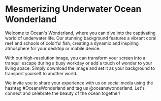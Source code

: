 <!--font:Poppins-->

# Mesmerizing Underwater Ocean Wonderland

Welcome to Ocean's Wonderland, where you can dive into the captivating world of underwater life. Our stunning background features a vibrant coral reef and schools of colorful fish, creating a dynamic and inspiring atmosphere for your desktop or mobile device.

With our high-resolution image, you can transform your screen into a tranquil escape during a busy workday or add a touch of wonder to your living space. Simply download the image and set it as your background to transport yourself to another world.

We invite you to share your experience with us on social media using the hashtag #OceansWonderland and tag us @oceanswonderland. Let's connect and celebrate the beauty of the ocean together!

<!--

Write me markdown content of website with wallpaper:

"An underwater scene with coral and fish"

The header of the page should not be copy of the text but rather a real content of the website which is using this wallpaper.


---


# Welcome to the Ocean's Wonderland

Dive into the mesmerizing world of underwater life with our stunning wallpaper featuring a vibrant coral reef and schools of colorful fish. 

## About the Wallpaper
Our wallpaper captures the beauty and tranquility of an underwater scene, bringing the magic of the ocean right into your home or office. The intricate details of the coral and the diverse species of fish create a captivating and dynamic backdrop that will transport you to another world.

## How to Use the Wallpaper
To use this wallpaper, simply download the high-resolution image and set it as your desktop or mobile background. Whether you're looking for a calming escape during a busy workday or a peaceful ambiance for your living space, our underwater scene is sure to inspire and delight.

## Share Your Experience
We would love to see how our wallpaper has transformed your space and added a touch of wonder to your day. Share your experience with us on social media using the hashtag #OceansWonderland and tag us @oceanswonderland. Let's connect and celebrate the beauty of the ocean together!


---


Heading is too long, rewrite whole content.


---


# Ocean's Wonderland Wallpaper

Transform your desktop or mobile background with our mesmerizing wallpaper featuring a vibrant coral reef and schools of colorful fish. Our high-resolution image captures the beauty and tranquility of an underwater scene, bringing the magic of the ocean right into your home or office.

To use this wallpaper, simply download the image and set it as your background. Whether you're looking for a calming escape during a busy workday or a peaceful ambiance for your living space, our underwater scene is sure to inspire and delight.

We would love to see how our wallpaper has transformed your space and added a touch of wonder to your day. Share your experience with us on social media using the hashtag #OceansWonderland and tag us @oceanswonderland. Let's connect and celebrate the beauty of the ocean together!


---


Heading should not include word "wallpaper". The website should not be about the wallpaper itself, wallpaper is just a related background, rewrite whole content.


---


# Ocean's Wonderland: Dive into the Mesmerizing World of Underwater Life

Welcome to Ocean's Wonderland, where you can immerse yourself in the captivating world of underwater life. Our stunning background features a vibrant coral reef and schools of colorful fish, creating a dynamic and inspiring atmosphere for your desktop or mobile device.

With our high-resolution image, you can transform your screen into a tranquil escape during a busy workday or add a touch of wonder to your living space. Simply download the image and set it as your background to transport yourself to another world.

We invite you to share your experience with us on social media using the hashtag #OceansWonderland and tag us @oceanswonderland. Let's connect and celebrate the beauty of the ocean together!


---


Heading is too long, rewrite whole content.


---


# Ocean's Wonderland: Immerse Yourself in the Mesmerizing Underwater World

Welcome to Ocean's Wonderland, where you can dive into the captivating world of underwater life. Our stunning background features a vibrant coral reef and schools of colorful fish, creating a dynamic and inspiring atmosphere for your desktop or mobile device.

With our high-resolution image, you can transform your screen into a tranquil escape during a busy workday or add a touch of wonder to your living space. Simply download the image and set it as your background to transport yourself to another world.

We invite you to share your experience with us on social media using the hashtag #OceansWonderland and tag us @oceanswonderland. Let's connect and celebrate the beauty of the ocean together!


---


Write me a Google font which is best fitting for the website.

Pick from the list:
- Orbitron
- Exo 2
- Montserrat
- Barlow Condensed
- Poppins
- Futura
- Great Vibes
- Raleway
- IBM Plex Sans
- Lobster
- Roboto
- Inter
- Lato
- Alegreya
- Dancing Script
- Open Sans
- Playfair Display


Write just the font name nothing else.


---


Poppins

-->
